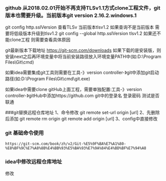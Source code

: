 ### github 从2018.02.01开始不再支持TLSv1.1方式clone工程文件，git版本也需要升级。当前版本git version 2.16.2.windows.1
git config http.sslVersion 查看TLSv 当前版本tlsv1.2
如果查询不是当前版本  需要将低级版本升级到tlsv1.2 git config --global http.sslVersion tlsv1.2
如果还不能clone工程 则需要查看具体原因

git最新版本下载地址 https://git-scm.com/downloads
 如果下载的是安装版，则安装next之后再环境变量中将当前安装路径放入环境变量PATH中(如:D:\Program Files\Git\cmd)

 如果idea需要集成git工具则需要在工具-》version controller-》git中添加git启动路径(如:D:\Program Files\Git\cmd\git.exe)

 如果idea中需要clone gitHub上面工程，需要单独配置:工具-》version controller-》gitHub中添加https://github.com git中的登录名 登录密码 测试是否联通

 ###git替换远程仓库地址
    1、命令修改 git remote set-url origin [url]
    2、先删除 后添加 git remote rm origin
              git remote add origin [url]
    3、config中直接修改

### git 基础命令使用
    https://git-scm.com/book/zh/v2/Git-%E5%9F%BA%E7%A1%80-%E8%BF%9C%E7%A8%8B%E4%BB%93%E5%BA%93%E7%9A%84%E4%BD%BF%E7%94%A8

 ### idea中修改远程仓库地址

修改